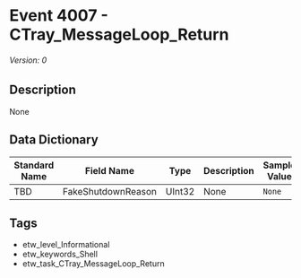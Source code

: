# Event 4007 - CTray_MessageLoop_Return
###### Version: 0

## Description
None

## Data Dictionary
|Standard Name|Field Name|Type|Description|Sample Value|
|---|---|---|---|---|
|TBD|FakeShutdownReason|UInt32|None|`None`|

## Tags
* etw_level_Informational
* etw_keywords_Shell
* etw_task_CTray_MessageLoop_Return